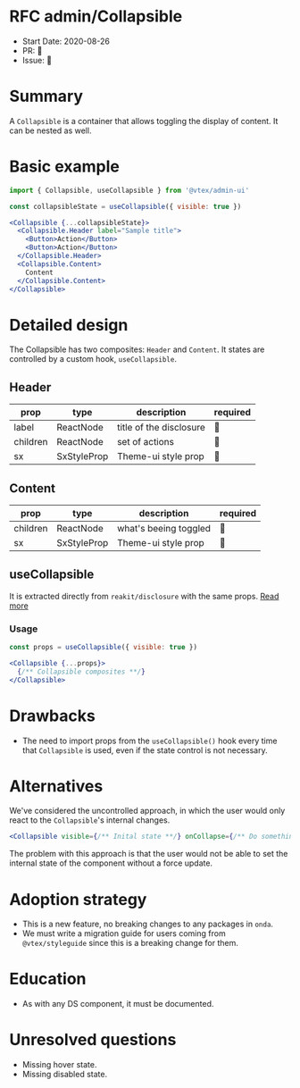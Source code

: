 # RFC admin/Collapsible

- Start Date: 2020-08-26
- PR: 🚧
- Issue: 🚧

# Summary

A `Collapsible` is a container that allows toggling the display of content. It can be nested as well.

# Basic example

```jsx
import { Collapsible, useCollapsible } from '@vtex/admin-ui'

const collapsibleState = useCollapsible({ visible: true })

<Collapsible {...collapsibleState}>
  <Collapsible.Header label="Sample title">
    <Button>Action</Button>
    <Button>Action</Button>
  </Collapsible.Header>
  <Collapsible.Content>
    Content
  </Collapsible.Content>
</Collapsible>
```

# Detailed design

The Collapsible has two composites: `Header` and `Content`. It states are controlled by a custom hook, `useCollapsible`.

## Header

| prop     | type        | description             | required |
| -------- | ----------- | ----------------------- | -------- |
| label    | ReactNode   | title of the disclosure | 🚫       |
| children | ReactNode   | set of actions          | 🚫       |
| sx       | SxStyleProp | Theme-ui style prop     | 🚫       |

## Content

| prop     | type        | description           | required |
| -------- | ----------- | --------------------- | -------- |
| children | ReactNode   | what's beeing toggled | 🚫       |
| sx       | SxStyleProp | Theme-ui style prop   | 🚫       |

## useCollapsible

It is extracted directly from `reakit/disclosure` with the same props.
[Read more](https://reakit.io/docs/disclosure/#usedisclosurestate)

### Usage

```jsx
const props = useCollapsible({ visible: true })

<Collapsible {...props}>
  {/** Collapsible composites **/}
</Collapsible>
```

# Drawbacks

- The need to import props from the `useCollapsible()` hook every time that `Collapsible` is used, even if the state control is not necessary.

# Alternatives

We've considered the uncontrolled approach, in which the user would only react to the `Collapsible`'s internal changes.

```jsx
<Collapsible visible={/** Inital state **/} onCollapse={/** Do something **/} />
```

The problem with this approach is that the user would not be able to set the internal state of the component without a force update.

# Adoption strategy

- This is a new feature, no breaking changes to any packages in `onda`.
- We must write a migration guide for users coming from `@vtex/styleguide` since this is a breaking change for them.

# Education

- As with any DS component, it must be documented.

# Unresolved questions

- Missing hover state.
- Missing disabled state.
